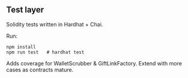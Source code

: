 ## Test layer

Solidity tests written in Hardhat + Chai.

Run:
```
npm install
npm run test   # hardhat test
```

Adds coverage for WalletScrubber & GiftLinkFactory. Extend with more cases as contracts mature.